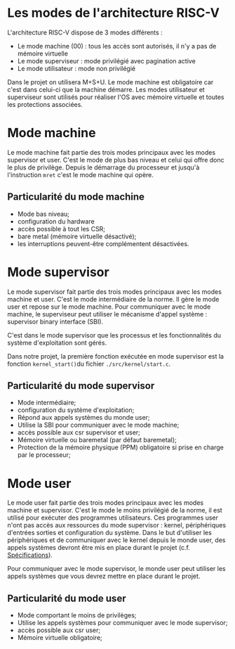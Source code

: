 # Les modes de l'architecture RISC-V

L'architecture RISC-V dispose de 3 modes différents :
* Le mode machine (00) : tous les accès sont autorisés, il n'y a pas de mémoire virtuelle
* Le mode superviseur : mode privilégié avec pagination active
* Le mode utilisateur : mode non privilégié

Dans le projet on utilisera M+S+U. Le mode machine est obligatoire car c'est dans celui-ci que la machine démarre. Les modes utilisateur et superviseur sont utilisés pour réaliser l'OS avec mémoire virtuelle et toutes les protections associées.

# Mode machine

Le mode machine fait partie des trois modes principaux avec les modes supervisor et user.
C'est le mode de plus bas niveau et celui qui offre donc le plus de privilège.
Depuis le démarrage du processeur et jusqu'à l'instruction `mret` c'est le mode machine qui opère.

## Particularité du mode machine

* Mode bas niveau;
* configuration du hardware
* accès possible à tout les CSR;
* bare metal (mémoire virtuelle désactivé);
* les interruptions peuvent-être complémentent désactivées.

# Mode supervisor

Le mode supervisor fait partie des trois modes principaux avec les modes machine et user.
C'est le mode intermédiaire de la norme.
Il gère le mode user et repose sur le mode machine.
Pour communiquer  avec le mode machine, le superviseur peut utiliser le mécanisme d'appel système : supervisor binary interface (SBI).

C'est dans le mode supervisor que les processus et les fonctionnalités du système d'exploitation sont gérés.

Dans notre projet, la première fonction exécutée en mode supervisor est la fonction `kernel_start()`du fichier `./src/kernel/start.c`.

## Particularité du mode supervisor

* Mode intermédiaire;
* configuration du système d'exploitation;
* Répond aux appels systèmes du monde user;
* Utilise la SBI pour communiquer avec le mode machine;
* accès possible aux csr supervisor et user;
* Mémoire virtuelle ou baremetal (par défaut baremetal);
* Protection de la mémoire physique (PPM) obligatoire si prise en charge par le processeur;

# Mode user

Le mode user fait partie des trois modes principaux avec les modes machine et supervisor.
C'est le mode le moins privilégié de la norme, il est utilisé pour exécuter des programmes utilisateurs.
Ces programmes user n'ont pas accès aux ressources du mode supervisor : kernel, périphériques d'entrées sorties et configuration du système.
Dans le but d'utiliser les périphériques et de communiquer avec le kernel depuis le monde user, des appels systèmes devront être mis en place durant le projet (c.f. [Spécifications](https://ensiwiki.ensimag.fr/index.php?title=Projet_syst%C3%A8me_:_sp%C3%A9cification)).

Pour communiquer  avec le mode supervisor, le monde user peut utiliser les appels systèmes que vous devrez mettre en place durant le projet.

## Particularité du mode user

* Mode comportant le moins de privilèges;
* Utilise les appels systèmes pour communiquer avec le mode supervisor;
* accès possible aux csr user;
* Mémoire virtuelle obligatoire;